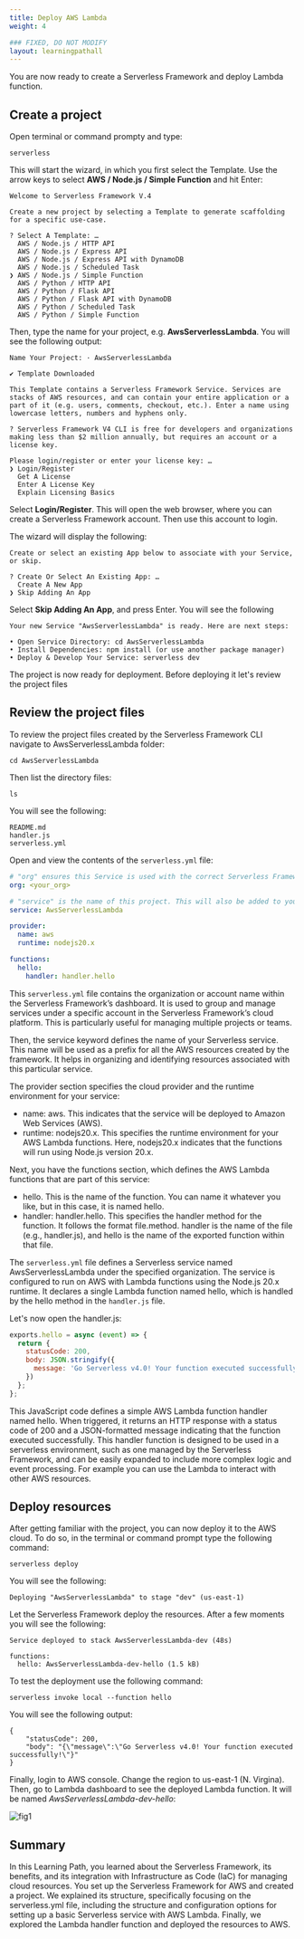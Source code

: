 ```yaml
---
title: Deploy AWS Lambda
weight: 4

### FIXED, DO NOT MODIFY
layout: learningpathall
---
```


You are now ready to create a Serverless Framework and deploy Lambda function.

## Create a project
Open terminal or command prompty and type:

```console
serverless
```

This will start the wizard, in which you first select the Template. Use the arrow keys to select **AWS / Node.js / Simple Function** and hit Enter:

```output
Welcome to Serverless Framework V.4

Create a new project by selecting a Template to generate scaffolding for a specific use-case.

? Select A Template: … 
  AWS / Node.js / HTTP API
  AWS / Node.js / Express API
  AWS / Node.js / Express API with DynamoDB
  AWS / Node.js / Scheduled Task
❯ AWS / Node.js / Simple Function
  AWS / Python / HTTP API
  AWS / Python / Flask API
  AWS / Python / Flask API with DynamoDB
  AWS / Python / Scheduled Task
  AWS / Python / Simple Function
```

Then, type the name for your project, e.g. **AwsServerlessLambda**. You will see the following output:

```console
Name Your Project: · AwsServerlessLambda

✔ Template Downloaded

This Template contains a Serverless Framework Service. Services are stacks of AWS resources, and can contain your entire application or a part of it (e.g. users, comments, checkout, etc.). Enter a name using lowercase letters, numbers and hyphens only.

? Serverless Framework V4 CLI is free for developers and organizations making less than $2 million annually, but requires an account or a license key.

Please login/register or enter your license key: … 
❯ Login/Register
  Get A License
  Enter A License Key
  Explain Licensing Basics
```

Select **Login/Register**. This will open the web browser, where you can create a Serverless Framework account. Then use this account to login.

The wizard will display the following:
```console
Create or select an existing App below to associate with your Service, or skip.

? Create Or Select An Existing App: … 
  Create A New App
❯ Skip Adding An App
```
Select **Skip Adding An App**, and press Enter. You will see the following
```console
Your new Service "AwsServerlessLambda" is ready. Here are next steps:

• Open Service Directory: cd AwsServerlessLambda
• Install Dependencies: npm install (or use another package manager)
• Deploy & Develop Your Service: serverless dev
```

The project is now ready for deployment. Before deploying it let's review the project files

## Review the project files
To review the project files created by the Serverless Framework CLI navigate to AwsServerlessLambda folder:

```console
cd AwsServerlessLambda
```

Then list the directory files:
```console
ls
```

You will see the following:
```output
README.md
handler.js
serverless.yml
```

Open and view the contents of the `serverless.yml` file:
```yml
# "org" ensures this Service is used with the correct Serverless Framework Access Key.
org: <your_org>

# "service" is the name of this project. This will also be added to your AWS resource names.
service: AwsServerlessLambda

provider:
  name: aws
  runtime: nodejs20.x

functions:
  hello:
    handler: handler.hello
```

This `serverless.yml` file contains the organization or account name within the Serverless Framework’s dashboard. It is used to group and manage services under a specific account in the Serverless Framework’s cloud platform. This is particularly useful for managing multiple projects or teams.

Then, the service keyword defines the name of your Serverless service. This name will be used as a prefix for all the AWS resources created by the framework. It helps in organizing and identifying resources associated with this particular service.

The provider section specifies the cloud provider and the runtime environment for your service:
* name: aws. This indicates that the service will be deployed to Amazon Web Services (AWS).
* runtime: nodejs20.x. This specifies the runtime environment for your AWS Lambda functions. Here, nodejs20.x indicates that the functions will run using Node.js version 20.x.

Next, you have the functions section, which defines the AWS Lambda functions that are part of this service: 
* hello. This is the name of the function. You can name it whatever you like, but in this case, it is named hello.
* handler: handler.hello. This specifies the handler method for the function. It follows the format file.method. handler is the name of the file (e.g., handler.js), and hello is the name of the exported function within that file.

The `serverless.yml` file defines a Serverless service named AwsServerlessLambda under the specified organization. The service is configured to run on AWS with Lambda functions using the Node.js 20.x runtime. It declares a single Lambda function named hello, which is handled by the hello method in the `handler.js` file.

Let's now open the handler.js:

```JavaScript
exports.hello = async (event) => {
  return {
    statusCode: 200,
    body: JSON.stringify({
      message: 'Go Serverless v4.0! Your function executed successfully!'
    })
  };
};
```

This JavaScript code defines a simple AWS Lambda function handler named hello. When triggered, it returns an HTTP response with a status code of 200 and a JSON-formatted message indicating that the function executed successfully. This handler function is designed to be used in a serverless environment, such as one managed by the Serverless Framework, and can be easily expanded to include more complex logic and event processing. For example you can use the Lambda to interact with other AWS resources.

## Deploy resources
After getting familiar with the project, you can now deploy it to the AWS cloud. To do so, in the terminal or command prompt type the following command:

```console
serverless deploy
```

You will see the following:
```console
Deploying "AwsServerlessLambda" to stage "dev" (us-east-1)
```

Let the Serverless Framework deploy the resources. After a few moments you will see the following:

```console
Service deployed to stack AwsServerlessLambda-dev (48s)

functions:
  hello: AwsServerlessLambda-dev-hello (1.5 kB)
```

To test the deployment use the following command:

```console
serverless invoke local --function hello
```

You will see the following output:
```output
{
    "statusCode": 200,
    "body": "{\"message\":\"Go Serverless v4.0! Your function executed successfully!\"}"
}
```

Finally, login to AWS console. Change the region to us-east-1 (N. Virgina). Then, go to Lambda dashboard to see the deployed Lambda function. It will be named *AwsServerlessLambda-dev-hello*:

![fig1](figures/01.png)

## Summary
In this Learning Path, you learned about the Serverless Framework, its benefits, and its integration with Infrastructure as Code (IaC) for managing cloud resources. You set up the Serverless Framework for AWS and created a project. We explained its structure, specifically focusing on the serverless.yml file, including the structure and configuration options for setting up a basic Serverless service with AWS Lambda. Finally, we explored the Lambda handler function and deployed the resources to AWS.
